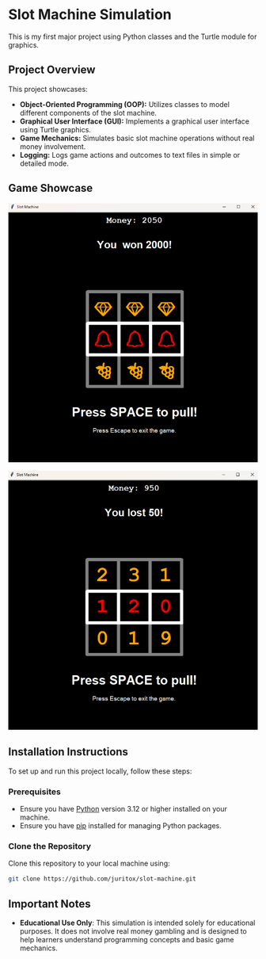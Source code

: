 # Slot Machine Simulation

This is my first major project using Python classes and the Turtle module for graphics.

## Project Overview

This project showcases:

- **Object-Oriented Programming (OOP):** Utilizes classes to model different components of the slot machine.
- **Graphical User Interface (GUI):** Implements a graphical user interface using Turtle graphics.
- **Game Mechanics:** Simulates basic slot machine operations without real money involvement.
- **Logging:** Logs game actions and outcomes to text files in simple or detailed mode.

## Game Showcase
![Slot Machine](docs/slot_machine_screenshot_symbols.png)

![Slot Machine](docs/slot_machine_screenshot_numbers.png)

## Installation Instructions

To set up and run this project locally, follow these steps:

### Prerequisites

- Ensure you have [Python](https://www.python.org/downloads/) version 3.12 or higher installed on your machine.
- Ensure you have [pip](https://pip.pypa.io/en/stable/) installed for managing Python packages.

### Clone the Repository

Clone this repository to your local machine using:

```bash
git clone https://github.com/juritox/slot-machine.git
```

## Important Notes

- **Educational Use Only**: This simulation is intended solely for educational purposes. It does not involve real money gambling and is designed to help learners understand programming concepts and basic game mechanics.
